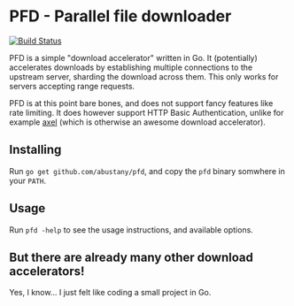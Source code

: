 # PFD - Parallel file downloader

[![Build Status](https://travis-ci.org/abustany/pfd.svg?branch=master)](https://travis-ci.org/abustany/pfd)

PFD is a simple "download accelerator" written in Go. It (potentially)
accelerates downloads by establishing multiple connections to the upstream
server, sharding the download across them. This only works for servers accepting
range requests.

PFD is at this point bare bones, and does not support fancy features like rate
limiting. It does however support HTTP Basic Authentication, unlike for example
[axel](https://github.com/eribertomota/axel) (which is otherwise an awesome
download accelerator).

## Installing

Run `go get github.com/abustany/pfd`, and copy the `pfd` binary somwhere in your
`PATH`.

## Usage

Run `pfd -help` to see the usage instructions, and available options.

## But there are already many other download accelerators!

Yes, I know... I just felt like coding a small project in Go.

